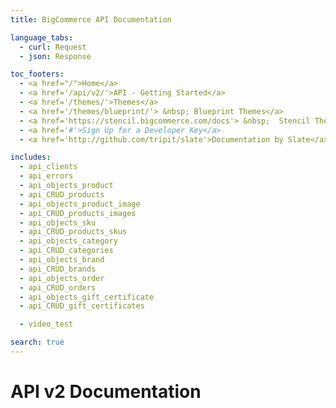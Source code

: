```yaml
---
title: BigCommerce API Documentation

language_tabs:
  - curl: Request
  - json: Response

toc_footers:
  - <a href="/">Home</a>
  - <a href='/api/v2/'>API - Getting Started</a>
  - <a href='/themes/'>Themes</a>
  - <a href='/themes/blueprint/'> &nbsp; Blueprint Themes</a>
  - <a href='https://stencil.bigcommerce.com/docs'> &nbsp;  Stencil Themes</a>
  - <a href='#'>Sign Up for a Developer Key</a>
  - <a href='http://github.com/tripit/slate'>Documentation by Slate</a>

includes:
  - api_clients
  - api_errors
  - api_objects_product
  - api_CRUD_products
  - api_objects_product_image
  - api_CRUD_products_images
  - api_objects_sku
  - api_CRUD_products_skus
  - api_objects_category
  - api_CRUD_categories
  - api_objects_brand
  - api_CRUD_brands
  - api_objects_order
  - api_CRUD_orders
  - api_objects_gift_certificate
  - api_CRUD_gift_certificates

  - video_test

search: true
---
```


# API v2 Documentation

